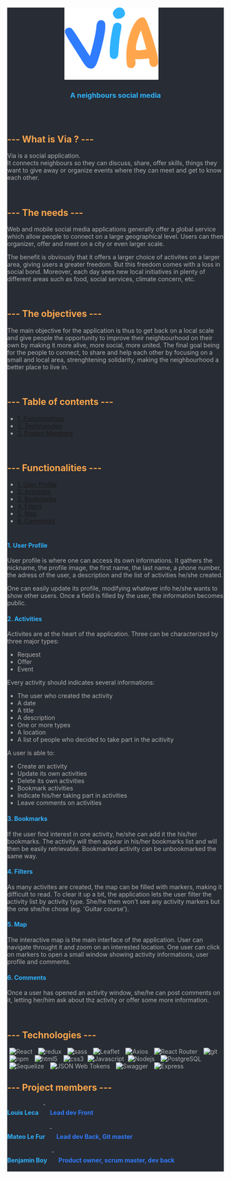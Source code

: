 <div style="background-color:#282C34; color:#B0B0B1">
<p style="text-align:center; margin-right:20px"><img src="./app/client/src/assets/images/logo.png" alt="via-logo"/></p>
<h3 style="text-align:center; color:#30b3ff; font-weight:bold;">A neighbours social media</h3>

</br>
</br>
<h2 style="color:#ffa64d; font-weight:bold">--- What is Via ? ---</h2>

Via is a social application. </br>
It connects neighbours so they can discuss, share, offer skills, things they want to give away or organize events where they can meet and get to know each other.

</br>
<h2 style="color:#ffa64d; font-weight:bold">--- The needs ---</h2>

Web and mobile social media applications generally offer a global service which allow people to connect on a large geographical level. Users can then organizer, offer and meet on a city or even larger scale.

The benefit is obviously that it offers a larger choice of activites on a larger area, giving users a greater freedom.
But this freedom comes with a loss in social bond. Moreover, each day sees new local initiatives in plenty of different areas such as food, social services, climate concern, etc.

</br>
<h2 style="color:#ffa64d; font-weight:bold">--- The objectives ---</h2>

The main objective for the application is thus to get back on a local scale and give people the opportunity to improve their neighbourhood on their own by making it more alive, more social, more united.
The final goal being for the people to connect, to share and help each other by focusing on a small and local area, strenghtening solidarity, making the neighbourhood a better place to live in.

</br>
<h2 style="color:#ffa64d; font-weight:bold">--- Table of contents ---</h2>

- [1. Functionalities](#functionalities)
- [2. Technologies](#technologies)
- [3. Project Members](#members)

</br>
<a id="functionalities"><h2 style="color:#ffa64d; font-weight:bold">--- Functionalities ---</h2></a>

- [1. User Profile](#profile)
- [2. Activities](#activities)
- [3. Bookmarks](#bookmarks)
- [4. Filters](#filters)
- [5. Map](#map)
- [6. Comments](#comments)

#

<a id="profile" style="color:#30b3ff"><h4>1. User Profile</h4></a>

User profile is where one can access its own informations.
It gathers the nickname, the profile image, the first name, the last name, a phone number, the adress of the user, a description and the list of activities he/she created.

One can easily update its profile, modifying whatever info he/she wants to show other users.
Once a field is filled by the user, the information becomes public.

<a id="activities" style="color:#30b3ff"><h4>2. Activities</h4></a>

Activites are at the heart of the application. Three can be characterized by three major types:

- Request
- Offer
- Event

Every activity should indicates several informations:

- The user who created the activity
- A date
- A title
- A description
- One or more types
- A location
- A list of people who decided to take part in the acitivity

A user is able to:

- Create an activity
- Update its own activities
- Delete its own activities
- Bookmark activities
- Indicate his/her taking part in activities
- Leave comments on activities

<a id="bookmarks" style="color:#30b3ff"><h4>3. Bookmarks</h4></a>

If the user find interest in one activity, he/she can add it the his/her bookmarks. The activity will then appear in his/her bookmarks list and will then be easily retrievable.
Bookmarked activity can be unbookmarked the same way.

<a id="filters" style="color:#30b3ff"><h4>4. Filters</h4></a>

As many activites are created, the map can be filled with markers, making it difficult to read.
To clear it up a bit, the application lets the user filter the activity list by activity type.
She/he then won't see any activity markers but the one she/he chose (eg. 'Guitar course').

<a id="map" style="color:#30b3ff"><h4>5. Map</h4></a>

The interactive map is the main interface of the application.
User can navigate throught it and zoom on an interested location.
One user can click on markers to open a small window showing activity informations, user profile and comments.

<a id="comments" style="color:#30b3ff"><h4>6. Comments</h4></a>

Once a user has opened an activity window, she/he can post comments on it, letting her/him ask about thz activity or offer some more information.

</br>
<a id="technologies"><h2 style="color:#ffa64d; font-weight:bold">--- Technologies ---</h2></a>

<img alt="React" src="https://img.shields.io/badge/-React-61DAFB?style=flat-square&logo=React&logoColor=black"  style="margin: 0 5px"/>
<img alt="redux" src="https://img.shields.io/badge/-Redux-764ABC?style=flat-square&logo=redux&logoColor=white"  style="margin: 0 5px"/>
<img alt="sass" src="https://img.shields.io/badge/-SASS-CC6699?style=flat-square&logo=sass&logoColor=white"  style="margin: 0 5px"/>
<img alt="Leaflet" src="https://img.shields.io/badge/-Leaflet-199900?style=flat-square&logo=Leaflet&logoColor=white"  style="margin: 0 5px"/>
<img alt="Axios" src="https://img.shields.io/badge/-Axios-5A29E4?style=flat-square&logo=Axios&logoColor=white"  style="margin: 0 5px"/>
<img alt="React Router" src="https://img.shields.io/badge/-React Router-CA4245?style=flat-square&logo=React Router&logoColor=white"  style="margin: 0 5px"/>

<img alt="git" src="https://img.shields.io/badge/-Git-F05032?style=flat-square&logo=git&logoColor=white" style="margin: 0 5px"/>
<img alt="npm" src="https://img.shields.io/badge/-NPM-CB3837?style=flat-square&logo=npm&logoColor=white"  style="margin: 0 5px"/>
<img alt="html5" src="https://img.shields.io/badge/-HTML5-E34F26?style=flat-square&logo=html5&logoColor=white"  style="margin: 0 5px"/>
<img alt="css3" src="https://img.shields.io/badge/-CSS3-1572B6?style=flat-square&logo=css3&logoColor=white"  style="margin: 0 5px"/>
<img alt="Javascript" src="https://img.shields.io/badge/-Javascript-F7DF1E?style=flat-square&logo=JavaScript&logoColor=black" />
<img alt="Nodejs" src="https://img.shields.io/badge/-Nodejs-339933?style=flat-square&logo=Node.js&logoColor=white"  style="margin: 0 5px"/>
<img alt="PostgreSQL" src="https://img.shields.io/badge/-PostgreSQL-4169E1?style=flat-square&logo=PostgreSQL&logoColor=white"  style="margin: 0 5px"/>
<img alt="Sequelize" src="https://img.shields.io/badge/-Sequelize-52B0E7?style=flat-square&logo=Sequelize&logoColor=white"  style="margin: 0 5px"/>
<img alt="JSON Web Tokens" src="https://img.shields.io/badge/-JSON Web Tokens-B5314C?style=flat-square&logo=JSON Web Tokens&logoColor=white"  style="margin: 0 5px"/>
<img alt="Swagger" src="https://img.shields.io/badge/-Swagger-85EA2D?style=flat-square&logo=Swagger&logoColor=black"  style="margin: 0 5px"/>
<img alt="Express" src="https://img.shields.io/badge/-Express-DA3940?style=flat-square&logo=Express&logoColor=white"  style="margin: 0 5px"/>

</br>
<a id="members"><h2 style="color:#ffa64d; font-weight:bold">--- Project members ---</h2></a>

<div style="display:flex; gap:10px"><h4 style="color:#30b3ff; font-weight:bold">Louis Leca</h4> - <h4 style="color:#307cff">Lead dev Front<h4></div>
<div style="display:flex; gap:10px"><h4 style="color:#30b3ff; font-weight:bold">Mateo Le Fur</h4> - <h4 style="color:#307cff">Lead dev Back, Git master<h4></div>
<div style="display:flex; gap:10px"><h4 style="color:#30b3ff; font-weight:bold">Benjamin Boy</h4> - <h4 style="color:#307cff">Product owner, scrum master, dev back<h4></div>
